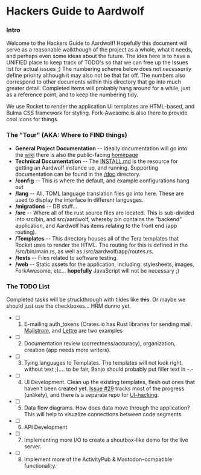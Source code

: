 # Hackers Guide to Aardwolf

### Intro

Welcome to the Hackers Guide to Aardwolf!  Hopefully this document will serve as a reasonable walkthough of the project as a whole, what it needs, and perhaps even some ideas about the future.
The idea here is to have a UNIFIED place to keep track of TODO's so that we can free up the Issues list for actual issues ;)  The numbering scheme below does not *necessarily* define priority although it may also not be that far off.  The numbers also correspond to other documents within this directory that go into much greater detail. Completed items will probably hang around for a while, just as a reference point, and to keep the numbering tidy.

We use Rocket to render the application UI templates are HTML-based, and Bulma CSS framework for styling.  Fork-Awesome is also there to provide cool icons for things.


### The "Tour" (AKA: Where to FIND things)

 - **General Project Documentation** -- Ideally documentation will go into the [wiki](https://github.com/BanjoFox/aardwolf/wiki) there is also the public-facing [homepage](https://aardwolf.social)
 - **Technical Documentation** -- The [INSTALL.md](https://github.com/BanjoFox/aardwolf/blob/master/INSTALL.md) is the resource for getting an Aardwolf instance up, and running.  Supporting documentation can be found in the [/doc](https://github.com/BanjoFox/aardwolf/tree/master/doc) directory.
 - **/config** -- This is where the default, and example configurations hang out
 - **/lang** -- All, TOML language translation files go into here.  These are used to display the interface in different languages.
 - **/migrations** -- DB stuff... 
 - **/src** -- Where all of the rust source files are located.  This is sub-divided into src/bin, and src/aardwolf, whereby bin contains the "backend" application, and Aardwolf has items relating to the front end (app routing).
 - **/Templates** -- This directory houses all of the Tera templates that Rocket uses to render the HTML.  The routing for this is defined in the /src/bin/main.rs, as well as /src/aardwolf/app/routes.rs.
 - **/tests** -- Files related to software testing.
 - **/web** -- Static assets for the application, including: stylesheets, images, ForkAwesome, etc... **hopefully** JavaScript will not be necessary ;)


### The TODO List
Completed tasks will be struckthrough with tildes like ~~this~~.  Or maybe we should just use the checkboxes... HRM dunno yet. 

- [ ] 1. E-mailing auth_tokens (Crates.io has Rust libraries for sending mail.  [Mailstrom](https://crates.io/crates/mailstrom), and [Lettre](https://crates.io/crates/lettre) are two examples
- [ ] 2. Documentation review (correctness/accuracy), organization, creation (app needs more writers).
- [ ] 3. Tying languages to Templates.  The templates will not look right, without text ;).... to be fair, Banjo should probably put filler text in -.-
- [ ] 4. UI Development.  Clean up the existing templates, flesh out ones that haven't been created yet. [Issue #29](https://github.com/BanjoFox/aardwolf/issues/29) tracks most of the progress (unlikely), and there is a separate repo for [UI-hacking](https://github.com/BanjoFox/aardwolf-interface).
- [ ] 5. Data flow diagrams.  How does data move through the application?  This will help to visualize connections between code segments.
- [ ] 6. API Development
- [ ] 7. Implementing more I/O to create a shoutbox-like demo for the live server. 
- [ ] 8. Implement more of the ActivityPub & Mastodon-compatible functionality.
